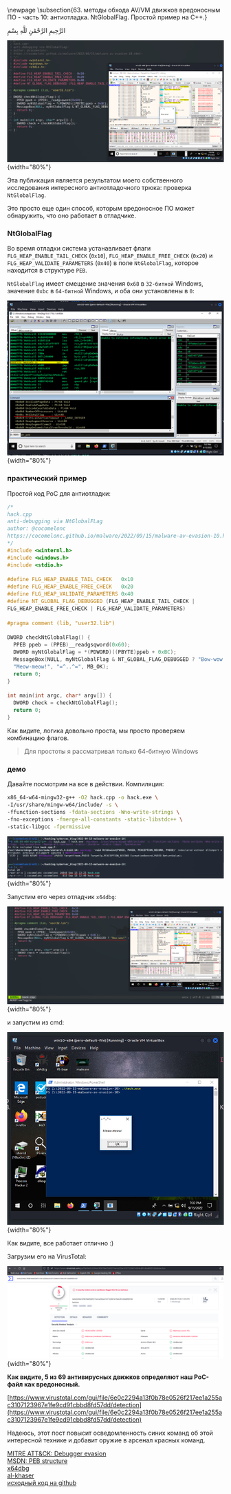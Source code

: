\newpage
\subsection{63. методы обхода AV/VM движков вредоносным ПО - часть 10: антиотладка. NtGlobalFlag. Простой пример на C++.}

الرَّحِيمِ الرَّحْمَٰنِ للَّهِ بِسْمِ 

![av-evasion](./images/69/2022-09-15_16-30.png){width="80%"}

Эта публикация является результатом моего собственного исследования интересного антиотладочного трюка: проверка `NtGlobalFlag`.

Это просто еще один способ, которым вредоносное ПО может обнаружить, что оно работает в отладчике.

### NtGlobalFlag

Во время отладки система устанавливает флаги `FLG_HEAP_ENABLE_TAIL_CHECK` (`0x10`), `FLG_HEAP_ENABLE_FREE_CHECK` (`0x20`) и `FLG_HEAP_VALIDATE_PARAMETERS` (`0x40`) в поле `NtGlobalFlag`, которое находится в структуре `PEB`.

`NtGlobalFlag` имеет смещение значения `0x68` в `32-битной` Windows, значение `0xbc` в `64-битной` Windows, и оба они установлены в `0`:

![av-evasion](./images/69/2022-09-15_16-07.png){width="80%"}

### практический пример

Простой код PoC для антиотладки:

```cpp
/*
hack.cpp
anti-debugging via NtGlobalFLag
author: @cocomelonc
https://cocomelonc.github.io/malware/2022/09/15/malware-av-evasion-10.html
*/
#include <winternl.h>
#include <windows.h>
#include <stdio.h>

#define FLG_HEAP_ENABLE_TAIL_CHECK   0x10
#define FLG_HEAP_ENABLE_FREE_CHECK   0x20
#define FLG_HEAP_VALIDATE_PARAMETERS 0x40
#define NT_GLOBAL_FLAG_DEBUGGED (FLG_HEAP_ENABLE_TAIL_CHECK | 
FLG_HEAP_ENABLE_FREE_CHECK | FLG_HEAP_VALIDATE_PARAMETERS)

#pragma comment (lib, "user32.lib")

DWORD checkNtGlobalFlag() {
  PPEB ppeb = (PPEB)__readgsqword(0x60);
  DWORD myNtGlobalFlag = *(PDWORD)((PBYTE)ppeb + 0xBC);
  MessageBox(NULL, myNtGlobalFlag & NT_GLOBAL_FLAG_DEBUGGED ? "Bow-wow!" : 
  "Meow-meow!", "=^..^=", MB_OK);
  return 0;
}

int main(int argc, char* argv[]) {
  DWORD check = checkNtGlobalFlag();
  return 0;
}
```

Как видите, логика довольно проста, мы просто проверяем комбинацию флагов.

> Для простоты я рассматривал только 64-битную Windows

### демо

Давайте посмотрим на все в действии. Компиляция:

```bash
x86_64-w64-mingw32-g++ -O2 hack.cpp -o hack.exe \
-I/usr/share/mingw-w64/include/ -s \
-ffunction-sections -fdata-sections -Wno-write-strings \
-fno-exceptions -fmerge-all-constants -static-libstdc++ \
-static-libgcc -fpermissive
```

![av-evasion](./images/69/2022-09-15_16-03.png){width="80%"}

Запустим его через отладчик `x64dbg`:

![av-evasion](./images/69/2022-09-15_16-31.png){width="80%"}

и запустим из cmd:

![av-evasion](./images/69/2022-09-15_16-32.png){width="80%"}

Как видите, все работает отлично :)

Загрузим его на VirusTotal:

![av-evasion](./images/69/2022-09-16_01-14.png){width="80%"}

**Как видите, 5 из 69 антивирусных движков определяют наш PoC-файл как вредоносный.**

[https://www.virustotal.com/gui/file/6e0c2294a13f0b78e0526f217ee1a255ac3107123967e1fe9cd91cbbd8fd57dd/detection](https://www.virustotal.com/gui/file/6e0c2294a13f0b78e0526f217ee1a255ac3107123967e1fe9cd91cbbd8fd57dd/detection)

Надеюсь, этот пост повысит осведомленность синих команд об этой интересной технике и добавит оружие в арсенал красных команд.

[MITRE ATT&CK: Debugger evasion](https://attack.mitre.org/techniques/T1622/)       
[MSDN: PEB structure](https://docs.microsoft.com/en-us/windows/win32/api/winternl/ns-winternl-peb)     
[x64dbg](https://github.com/x64dbg/x64dbg)     
[al-khaser](https://github.com/LordNoteworthy/al-khaser)    
[исходный код на github](https://github.com/cocomelonc/meow/tree/master/2022-09-15-malware-av-evasion-10)    
